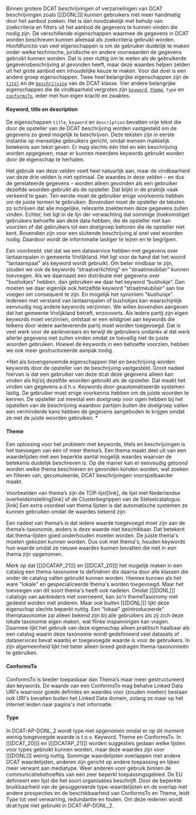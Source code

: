 Binnen grotere DCAT beschrijvingen of verzamelingen van DCAT beschrijvingen zoals [[[DONL]]] kunnen gebruikers niet meer handmatig door het aanbod zoeken. Het is dan noodzakelijk met behulp van zoekcriteria en filters uit het aanbod de gegevens te kunnen vinden die nodig zijn. De verschillende eigenschappen waarmee de gegevens in DCAT worden beschreven kunnen allemaal als zoekcriteria gebruikt worden. Hoofdfunctie van veel eigenschappen is om de gebruiker duidelijk te maken onder welke technische, juridische en andere voorwaarden de gegevens gebruikt kunnen worden. Dat is zeer nuttig om te weten als de gebruikerde gegevensbeschrijving al gevonden heeft, maar deze waardes helpen zelden uit het grote aanbod een inhoudelijke keuze te maken. Voor dat doel
is een andere  groep eigenschappen. Twee heel belangrijke eigenschappen zijn de [`titel`](#dct-title) en de [`beschrijving`](#dct-description) van de DCAT klasse.  Vier andere belangrijke eigenschappen die de vindbaarheid vergroten zijn  [`keyword`](#dcat-keyword), [`theme`](#dcat-theme), `type` en [`conformsTo`](#dct-conformsTo), ieder met hun eigen kracht en zwaktes.

#### Keyword, title en description

De eigenschappen `title`, `keyword` en `description` bevatten vrije tekst die door de opsteller van de DCAT beschrijving worden vastgesteld om de gegevens zo goed mogelijk te beschrijven. Deze teksten zijn in eerste instantie op menselijke gebruikers gericht, omdat mensen makkelijk betekenis aan tekst geven. Er mag slechts één titel en één beschrijving worden opgegeven, maar er kunnen meerdere keywords gebruikt worden door de eigenschap te herhalen. 

Het gebruik van deze velden voelt heel natuurlijk aan, maar de vindbaarheid van deze drie velden is niet optimaal. De waardes in deze velden – en dus de gerelateerde gegevens – worden alleen gevonden als een gebruiker dezelfde woorden gebruikt als de opsteller. Dat blijkt in de praktijk vaak verkeerd te gaan. Ten eerste moet de gebruiker enige voorkennis hebben om de juiste termen te gebruiken. Bovendien moet de opsteller de teksten zo schrijven dat alle mogelijke, relevante zoektermen deze gegevens zullen vinden. Echter, het ligt in de lijn der verwachting dat sommige (toekomstige) gebruikers behoefte aan deze data hebben, die de opsteller niet kan voorzien of dat gebruikers tot een doelgroep behoren die de opsteller niet kent. Bovendien zijn voor een sluitende beschrijving al snel veel woorden nodig. Daardoor wordt de informmatie lastiger te lezen en te begrijpen.

Een voorbeeld: stel dat we een dataservice hebben met gegevens over lantaarnpalen in gemeente Vrolijkland. Het ligt voor de hand dat het woord "lantaarnpaal" als keyword wordt gebruikt. Om beter vindbaar te zijn, zouden we ook de keywords “straatverlichting” en “straatmeubilair” kunnen toevoegen. Als we daarnaast een distributie met gegevens over "bushokjes" hebben, dan gebruiken we daar het keyword “bushokje”. Dan moeten we daar eigenlijk ook hetzelfde keyword “straatmeubilair” aan toe voegen om consequent te zijn. En mogelijk het synoniem "bushuisje". Iedereen met verstand van lantaarnpalen of bushokjes kan waarschijnlijk eenvoudig nog andere keywords verzinnen. We willen bovendien aangeven dat het gemeente Vrolijkland betreft, enzovoorts. Als iedere partij zijn eigen keywords moet verzinnen, ontstaat er een wildgroei aan keywords die telkens door iedere aanleverende partij moet worden toegevoegd. Dat is veel werk voor de aanleveraars en terwijl de gebruikers ondanks al dat werk allerlei gegevens niet zullen vinden omdat ze toevallig niet de juiste woorden gebruiken. Hoewel de keywords in een behoefte voorzien, hebben we ook meer gestructureerde aanpak nodig.

*Net als bovengenoemde eigenschappen titel en beschrijving worden keywords door de opsteller van de beschrijving vastgesteld. Groot nadeel hiervan is dat een gebruiker van deze dcat deze gegevens alleen kan vinden als hij/zij dezelfde woorden gebruikt als de opsteller. Dat maakt het vinden van gegevens a.d.h.v. Keywords door geautomatiseerde systemen lastig.
De gebruiker moet enige voorkennis hebben om de juiste woorden te kennen. De opsteller zal meestal een doelgroep voor ogen hebben bij het opstellen van de beschrijving waardoor partijen buiten die doelgroep vallen een verminderde kans hebben de gegevens aangeboden te krijgen omdat ze niet de juiste woorden gebruiken. *


#### Theme

Een oplossing voor het probleem met keywords, titels en beschrijvingen is het toevoegen van één of meer thema’s. Een thema maakt deel uit van een waardelijsten met een beperkte aantal mogelijk waardes waarvan de betekenis duidelijk beschreven is. Op die manier kan er eenvoudig getoond worden welke thema beschreven en gevonden konden worden, wat zoeken en filteren van, gecumuleerde, DCAT beschrijvingen voorspelbaarder maakt. 

Voorbeelden van thema’s zijn de TOP-lijst[link], de lijst met Nederlandse overheidsinstelling[link] of de Clusterbegrippen van de Stelselcatalogus.[link] Een extra voordeel van thema lijsten is dat automatische systemen ze kunnen gebruiken omdat de waardes bekend zijn. 

Een nadeel van thema’s is dat iedere waarde toegevoegd moet zijn aan de thema’s-taxonomie, anders is deze waarde niet beschikbaar. Dat betekent dat thema-lijsten goed onderhouden moeten worden. De juiste thema's moeten gekozen kunnen worden. Dus ook met thema's, houden keywords hun waarde omdat ze nieuwe waardes kunnen bevatten die niet in een thema zijn opgenomen.

Merk op dat [[[DCATAP_21]]] en [[[DCAT_20]]] het mogelijk maken in een catalog een thema-taxonomie te definiëren die daarna door alle klassen die onder de catalog vallen gebruikt kunnen worden. Hiemee kunnen als het ware "lokale" en gespecialiceerde thema's worden toegevoegd. Maar het toevoegen van dit soort thema's heeft ook nadelen. Omdat [[[DONL]]] catalogs van aanbieders niet overneemt, kan zo'n themeTaxonomy niet gedeeld worden met anderen. Maar ook buiten [[[DONL]]] lijkt deze eigenschap slechts beperkt nuttig. Een “lokaal” geïntroduceerde” themataxonomie zal alleen bekend zijn bij alle gebruikers als zij zich deze lokale taxonomie eigen maken, wat flinke inspanningen kan vragen. Daarmee lijkt het gebruik van  deze eigenschap alleen praktisch haalbaar als een catalog waarin deze taxonomie wordt gedefinieerd veel datasets of dataservices bevat waarbij er toegevoegde waarde is voor de gebruikers. In zijn algemeenheid lijkt het beter alleen breed gedragen thema-taxonomieën te gebruiken.

#### ConformsTo
ConformsTo is breder toepasbaar dan Thema’s maar meer gestructureerd dan keywords. De waarde van een ConformsTo mag behalve Linked Data URI's waarvoor goede definites en waardes voor (zouden moeten) bestaan ook URI's bevatten buiten het Linked Data domein, zolang ze maar op het internet leiden naar pagina's met informatie. 





#### Type

In DCAT-AP-DONL_2 wordt type niet opgenomen omdat er op dit moment weinig toegevoegde waarde is t.o.v. Keyword, Theme en ConformsTo. In [[[DCAT_20]]] en [[[DCATAP_21]]] worden suggesties gedaan welke lijsten voor types gebruikt kunnen worden, maar deze waardes zijn voor [[[DONL]]] weinig nuttig. Sommige waardelijsten overlappen met andere DCAT waardelijsten, anderen zijn gericht op andere toepassing en lijken meer verwant aan mediatype. Weer anderen voor gebruik binnen de communicatiebehoeftes van een zeer beperkt toepassingsgebied. De EU definieert een lijst die het soort organisaties beschrijft. Door de beperkte bruikbaarheid van de gesuggereerde type-waardelijsten en de overlap met andere prospecties en de beschikbaarheid van ConformsTo en Theme, leidt Type tot veel verwarring, redundantie en fouten. 
Om deze redenen wordt dcat:type niet gebruikt in DCAT-AP-DONL_2.
